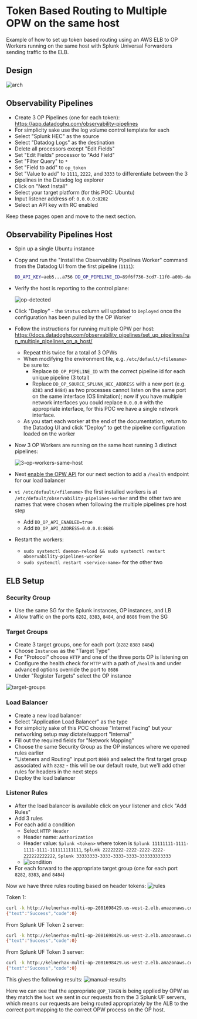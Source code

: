 # Token Based Routing to Multiple OPW on the same host

Example of how to set up token based routing using an AWS ELB to OP Workers running on the same  host with Splunk Universal Forwarders sending traffic to the ELB.

## Design

![arch](./images/arch.png)

## Observability Pipelines

- Create 3 OP Pipelines (one for each token): https://app.datadoghq.com/observability-pipelines
- For simplicity sake use the log volume control template for each
- Select "Splunk HEC" as the source
- Select "Datadog Logs" as the destination
- Delete all processors except "Edit Fields"
- Set "Edit Fields" processor to "Add Field"
- Set "Filter Query" to `*`
- Set "Field to add" to `op_token`
- Set "Value to add" to `1111`, `2222`, and `3333` to differentiate between the 3 pipelines in the Datadog log explorer
- Click on "Next Install"
- Select your target platform (for this POC: Ubuntu)
- Input listener address of: `0.0.0.0:8282`
- Select an API key with RC enabled

Keep these pages open and move to the next section.

## Observability Pipelines Host

- Spin up a single Ubuntu instance
- Copy and run the "Install the Observability Pipelines Worker" command from the Datadog UI from the first pipeline (`1111`):

    ```bash
    DD_API_KEY=aeb5...a756 DD_OP_PIPELINE_ID=89f6f736-3cd7-11f0-a00b-da7ad0900002 DD_SITE=datadoghq.com DD_OP_SOURCE_SPLUNK_HEC_ADDRESS='0.0.0.0:8282' bash -c "$(curl -L https://install.datadoghq.com/scripts/install_script_op_worker2.sh)"
    ```

- Verify the host is reporting to the control plane:

    ![op-detected](./images/op-detected.png)

- Click "Deploy" - the `Status` column will updated to `Deployed` once the configuration has been pulled by the OP Worker
- Follow the instructions for running multiple OPW per host: https://docs.datadoghq.com/observability_pipelines/set_up_pipelines/run_multiple_pipelines_on_a_host/
    - Repeat this twice for a total of 3 OPWs
    - When modifying the environment file, e.g. `/etc/default/<filename>` be sure to:
        - Replace `DD_OP_PIPELINE_ID` with the correct pipeline id for each unique pipeline (3 total)
        - Replace `DD_OP_SOURCE_SPLUNK_HEC_ADDRESS` with a new port (e.g. `8383` and `8484`) as two processes cannot listen on the same port on the same interface (OS limitation); now if you have multiple network interfaces you could replace `0.0.0.0` with the appropriate interface, for this POC we have a single network interface.
    - As you start each worker at the end of the documentation, return to the Datadog UI and click "Deploy" to get the pipeline configuration loaded on the worker
- Now 3 OP Workers are running on the same host running 3 distinct pipelines:

    ![3-op-workers-same-host](./images/3-op-workers.png)

- Next [enable the OPW API](https://docs.datadoghq.com/observability_pipelines/troubleshooting/#enable-the-observability-pipelines-worker-api) for our next section to add a `/health` endpoint for our load balancer
- `vi /etc/default/<filename>` the first installed workers is at `/etc/default/observability-pipelines-worker` and the other two are names that were chosen when following the multiple pipelines pre host step
    - Add `DD_OP_API_ENABLED=true`
    - Add `DD_OP_API_ADDRESS=0.0.0.0:8686`
- Restart the workers:
    - `sudo systemctl daemon-reload && sudo systemctl restart observability-pipelines-worker`
    - `sudo systemctl restart <service-name>` for the other two

## ELB Setup

### Security Group

- Use the same SG for the Splunk instances, OP instances, and LB
- Allow traffic on the ports `8282`, `8383`, `8484`, and `8686` from the SG

### Target Groups

- Create 3 target groups, one for each port (`8282` `8383` `8484`)
- Choose `Instances` as the "Target Type"
- For "Protocol" choose `HTTP` and one of the three ports OP is listening on
- Configure the health check for `HTTP` with a path of `/health` and under advanced options override the port to `8686`
- Under "Register Targets" select the OP instance

![target-groups](./images/target-groups.png)

### Load Balancer

- Create a new load balancer
- Select "Application Load Balancer" as the type
- For simplicity sake of this POC choose "Internet Facing" but your networking setup may dictate/support "Internal"
- Fill out the required fields for "Network Mapping"
- Choose the same Security Group as the OP instances where we opened rules earlier
- "Listeners and Routing" input port `8080` and select the first target group associated with `8282` - this will be our default route, but we'll add other rules for headers in the next steps
- Deploy the load balancer

### Listener Rules

- After the load balancer is available click on your listener and click "Add Rules"
- Add 3 rules
- For each add a condition
    - Select `HTTP Header`
    - Header name: `Authorization`
    - Header value: `Splunk <token>` where token is `Splunk 11111111-1111-1111-1111-111111111111`, `Splunk 22222222-2222-2222-2222-222222222222`, `Splunk 33333333-3333-3333-3333-333333333333`
    - ![condition](./images/rule-condition.png)
- For each forward to the appropriate target group (one for each port `8282`, `8383`, and `8484`)

Now we have three rules routing based on header tokens:
![rules](./images/rules.png)


Token 1:

```bash
curl -k http://kelnerhax-multi-op-2081698429.us-west-2.elb.amazonaws.com:8080/services/collector/event -H "Authorization: Splunk 11111111-1111-1111-1111-111111111111" -d '{"event": "hello world", "host": "token-1"}'
{"text":"Success","code":0}
```

From Splunk UF Token 2 server:

```bash
curl -k http://kelnerhax-multi-op-2081698429.us-west-2.elb.amazonaws.com:8080/services/collector/event -H "Authorization: Splunk 22222222-2222-2222-2222-222222222222" -d '{"event": "hello world", "host": "token-2"}'
{"text":"Success","code":0}
```

From Splunk UF Token 3 server:

```bash
curl -k http://kelnerhax-multi-op-2081698429.us-west-2.elb.amazonaws.com:8080/services/collector/event -H "Authorization: Splunk 33333333-3333-3333-3333-333333333333" -d '{"event": "hello world", "host": "token-3"}'
{"text":"Success","code":0}
```

This gives the following results:
![manual-results](./images/manual-results.png)

Here we can see that the appropriate `@OP_TOKEN` is being applied by OPW as they match the `host` we sent in our requests from the 3 Splunk UF servers, which means our requests are being routed appropriately by the ALB to the correct port mapping to the correct OPW process on the OP host.
